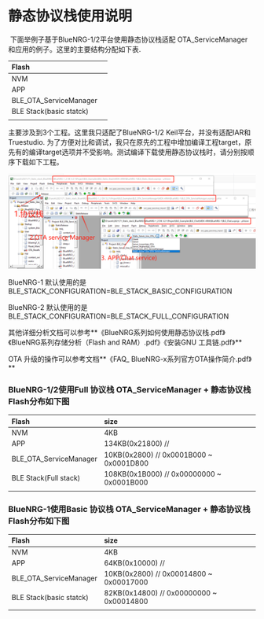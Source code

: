 

# 静态协议栈使用说明

​    下面举例子基于BlueNRG-1/2平台使用静态协议栈适配 OTA_ServiceManager 和应用的例子。这里的主要结构分配如下表.

| Flash                   |      |
| :---------------------- | :--- |
| NVM                     |      |
| APP                     |      |
| BLE_OTA_ServiceManager  |      |
| BLE Stack(basic statck) |      |
|                         |      |

主要涉及到3个工程。这里我只适配了BlueNRG-1/2 Keil平台，并没有适配IAR和Truestudio. 为了方便对比和调试，我只在原先的工程中增加编译工程target，原先有的编译target选项并不受影响。测试编译下载使用静态协议栈时，请分别按顺序下载如下工程。

![Target_project](./Target_project.png)



BlueNRG-1 默认使用的是BLE_STACK_CONFIGURATION=BLE_STACK_BASIC_CONFIGURATION

BlueNRG-2 默认使用的是BLE_STACK_CONFIGURATION=BLE_STACK_FULL_CONFIGURATION

其他详细分析文档可以参考**《BlueNRG系列如何使用静态协议栈.pdf》《BlueNRG系列存储分析（Flash and RAM）.pdf》《安装GNU 工具链.pdf》**

OTA 升级的操作可以参考文档**《FAQ_ BlueNRG-x系列官方OTA操作简介.pdf》**





### BlueNRG-1/2使用Full 协议栈 OTA_ServiceManager + 静态协议栈 Flash分布如下图

| Flash                  | size                                                 |
| :--------------------- | :--------------------------------------------------- |
| NVM                    | 4KB                                                  |
| APP                    | 134KB(0x21800)          //                           |
| BLE_OTA_ServiceManager | 10KB(0x2800)              // 0x0001B000 ~ 0x0001D800 |
| BLE Stack(Full stack)  | 108KB(0x1B000)         // 0x00000000 ~ 0x0001B000    |
|                        |                                                      |



### BlueNRG-1使用Basic 协议栈 OTA_ServiceManager + 静态协议栈 Flash分布如下图

| Flash                   | size                                          |
| :---------------------- | :-------------------------------------------- |
| NVM                     | 4KB                                           |
| APP                     | 64KB(0x10000)      //                         |
| BLE_OTA_ServiceManager  | 10KB(0x2800)       // 0x00014800 ~ 0x00017000 |
| BLE Stack(basic statck) | 82KB(0x14800)      // 0x00000000 ~ 0x00014800 |
|                         |                                               |

### 

